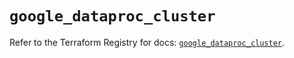 # `google_dataproc_cluster`

Refer to the Terraform Registry for docs: [`google_dataproc_cluster`](https://registry.terraform.io/providers/hashicorp/google/6.23.0/docs/resources/dataproc_cluster).
